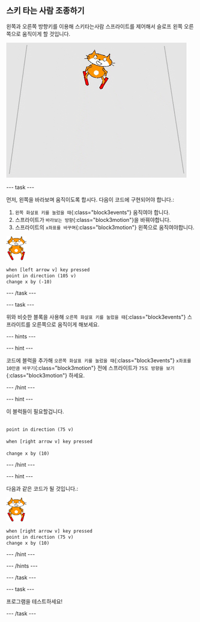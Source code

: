 ## 스키 타는 사람 조종하기

왼쪽과 오른쪽 방향키를 이용해 스키타는사람 스프라이트를 제어해서 슬로프 왼쪽 오른쪽으로 움직이게 할 것입니다.

![스키 타는 사람 움직이기](images/skier_moving.gif)

--- task ---

먼저, 왼쪽을 바라보며 움직이도록 합시다. 다음이 코드에 구현되어야 합니다.:

1. `왼쪽 화살표 키를 눌렀을 때`{:class="block3events"} 움직여야 합니다.
1. 스프라이트가 `바라보는 방향`{:class="block3motion"}을 바꿔야합니다.
1. 스프라이트의 `x좌표를 바꾸며`{:class="block3motion"} 왼쪽으로 움직여야합니다.

![스키 타는 사람 스프라이트](images/skier_sprite_small.png)

```blocks3
when [left arrow v] key pressed
point in direction (105 v)
change x by (-10)
```

--- /task ---

--- task ---

위와 비슷한 블록을 사용해 `오른쪽 화살표 키를 눌렀을 때`{:class="block3events"} 스프라이트를 오른쪽으로 움직이게 해보세요.

--- hints ---

--- hint ---

코드에 블럭을 추가해 `오른쪽 화살표 키를 눌렀을 때`{:class="block3events"} `x좌표를 10만큼 바꾸기`{:class="block3motion"} 전에 스프라이트가 `75도 방향을 보기`{:class="block3motion"} 하세요.

--- /hint ---

--- hint ---

이 블럭들이 필요할겁니다.

```blocks3

point in direction (75 v)

when [right arrow v] key pressed

change x by (10)
```

--- /hint ---

--- hint ---

다음과 같은 코드가 될 것입니다.:

![스키 타는 사람 스프라이트](images/skier_sprite_small.png)

```blocks3
when [right arrow v] key pressed
point in direction (75 v)
change x by (10)
```

--- /hint ---

--- /hints ---

--- /task ---

--- task ---

프로그램을 테스트하세요!

--- /task ---